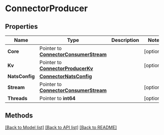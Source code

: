 # ConnectorProducer

## Properties

Name | Type | Description | Notes
------------ | ------------- | ------------- | -------------
**Core** | Pointer to [**ConnectorConsumerStream**](ConnectorConsumerStream.md) |  | [optional] 
**Kv** | Pointer to [**ConnectorProducerKv**](ConnectorProducerKv.md) |  | [optional] 
**NatsConfig** | [**ConnectorNatsConfig**](ConnectorNatsConfig.md) |  | 
**Stream** | Pointer to [**ConnectorConsumerStream**](ConnectorConsumerStream.md) |  | [optional] 
**Threads** | Pointer to **int64** |  | [optional] 

## Methods


[[Back to Model list]](../README.md#documentation-for-models) [[Back to API list]](../README.md#documentation-for-api-endpoints) [[Back to README]](../README.md)


